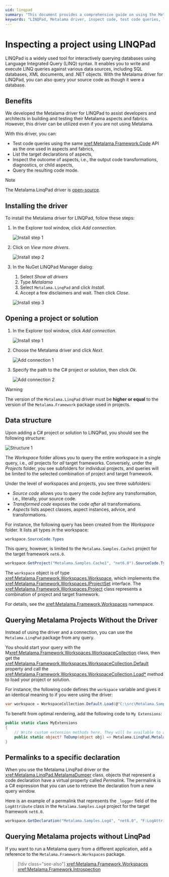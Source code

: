 ```yaml
---
uid: linqpad
summary: "This document provides a comprehensive guide on using the Metalama driver for LINQPad to inspect and test code queries, list target declarations, inspect the outcome of aspects, and query the resulting code mode. It includes installation instructions, usage examples, and troubleshooting tips."
keywords: "LINQPad, Metalama driver, inspect code, test code queries, list target declarations, inspect outcome of aspects, query resulting code, installation instructions, usage examples, troubleshooting tips"
---
```


# Inspecting a project using LINQPad

LINQPad is a widely used tool for interactively querying databases using Language Integrated Query (LINQ) syntax. It enables you to write and execute LINQ queries against various data sources, including SQL databases, XML documents, and .NET objects. With the Metalama driver for LINQPad, you can also query your source code as though it were a database.

## Benefits

We developed the Metalama driver for LINQPad to assist developers and architects in building and testing their Metalama aspects and fabrics. However, this driver can be utilized even if you are not using Metalama.

With this driver, you can:

* Test code queries using the same <xref:Metalama.Framework.Code> API as the one used in aspects and fabrics,
* List the target declarations of aspects,
* Inspect the outcome of aspects, i.e., the output code transformations, diagnostics, or child aspects,
* Query the resulting code mode.

> [!NOTE]
> The Metalama.LinqPad driver is [open-source](https://github.com/postsharp/Metalama.LinqPad).


## Installing the driver

To install the Metalama driver for LINQPad, follow these steps:

1. In the Explorer tool window, click _Add connection_.

    ![Install step 1](install-1.svg)

2. Click on _View more drivers_.

     ![Install step 2](install-2.svg)

3. In the NuGet LINQPad Manager dialog:

    1. Select _Show all drivers_
    2. Type _Metalama_
    3. Select `Metalama.LinqPad` and click _Install_.
    4. Accept a few disclaimers and wait. Then click _Close_.

    ![Install step 3](install-3.svg)

## Opening a project or solution

1. In the Explorer tool window, click _Add connection_.

    ![Install step 1](install-1.svg)

2. Choose the Metalama driver and click _Next_.

    ![Add connection 1](connection-1.svg)

3. Specify the path to the C# project or solution, then click _Ok_.

    ![Add connection 2](connection-2.svg)

> [!WARNING]
> The version of the `Metalama.LinqPad` driver must be __higher or equal__ to the version of the `Metalama.Framework` package used in projects.

## Data structure

Upon adding a C# project or solution to LINQPad, you should see the following structure:

   ![Structure 1](explorer-1.svg)

The _Workspace_ folder allows you to query the entire workspace in a single query, i.e., _all_ projects for _all_ target frameworks. Conversely, under the _Projects_ folder, you see subfolders for individual projects, and queries will be limited to the selected combination of project and target framework.

Under the level of workspaces and projects, you see three subfolders:

* _Source code_ allows you to query the code _before_ any transformation, i.e., literally, your source code.
* _Transformed code_ exposes the code _after_ all transformations.
* _Aspects_ lists aspect classes, aspect instances, advice, and transformations.

For instance, the following query has been created from the _Workspace_ folder. It lists all types in the workspace:

```cs
workspace.SourceCode.Types
```

This query, however, is limited to the `Metalama.Samples.Cache1` project for the target framework `net6.0`.

```cs
workspace.GetProject("Metalama.Samples.Cache1", "net6.0").SourceCode.Types
```

The `workspace` object is of type <xref:Metalama.Framework.Workspaces.Workspace>, which implements the <xref:Metalama.Framework.Workspaces.IProjectSet> interface. The <xref:Metalama.Framework.Workspaces.Project> class represents a combination of project and target framework.

For details, see the <xref:Metalama.Framework.Workspaces> namespace.

## Querying Metalama Projects Without the Driver

Instead of using the driver and a connection, you can use the `Metalama.LinqPad` package from any query.

You should start your query with the M<xref:Metalama.Framework.Workspaces.WorkspaceCollection> class, then get the <xref:Metalama.Framework.Workspaces.WorkspaceCollection.Default>  property and call the <xref:Metalama.Framework.Workspaces.WorkspaceCollection.Load*> method to load your project or solution.

For instance, the following code defines the `workspace` variable and gives it an identical meaning to if you were using the driver:

```cs
var workspace = WorkspaceCollection.Default.Load(@"C:\src\Metalama.Samples\examples\log\log-3\Metalama.Samples.Log3.csproj")
```

To benefit from optimal rendering, add the following code to `My Extensions`:

```cs
public static class MyExtensions
{
	// Write custom extension methods here. They will be available to all queries.
 	public static object? ToDump(object obj) => Metalama.LinqPad.MetalamaDumper.ToDump(obj);
}
```

## Permalinks to a specific declaration

When you use the Metalama LinqPad driver or the <xref:Metalama.LinqPad.MetalamaDumper> class, objects that represent a code declaration have a virtual property called _Permalink_. The permalink is a C# expression that you can use to retrieve the declaration from a new query window.

Here is an example of a permalink that represents the `_logger` field of the `LogAttribute` class in the `Metalama.Samples.Log4` project for the target framework `net6.0`.

```cs
workspace.GetDeclaration("Metalama.Samples.Log4", "net6.0", "F:LogAttribute._logger", false)
```

## Querying Metalama projects without LinqPad

If you want to run a Metalama query from a different application, add a reference to the `Metalama.Framework.Workspaces` package.

> [!div class="see-also"]
> <xref:Metalama.Framework.Workspaces>
> <xref:Metalama.Framework.Introspection>




